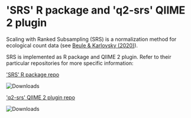# 'SRS' R package and 'q2-srs' QIIME 2 plugin

Scaling with Ranked Subsampling (SRS) is a normalization method for ecological count data (see [Beule & Karlovsky (2020)](https://doi.org/10.7717/peerj.9593)). 

SRS is implemented as R package and QIIME 2 plugin. Refer to their particular repositories for more specific information:

['SRS' R package repo](https://)

![Downloads](https://cranlogs.r-pkg.org/badges/grand-total/SRS)


['q2-srs' QIIME 2 plugin repo](https://github.com/vitorheidrich/q2-srs)

![Downloads](https://anaconda.org/vitorheidrich/q2_srs/badges/downloads.svg)

